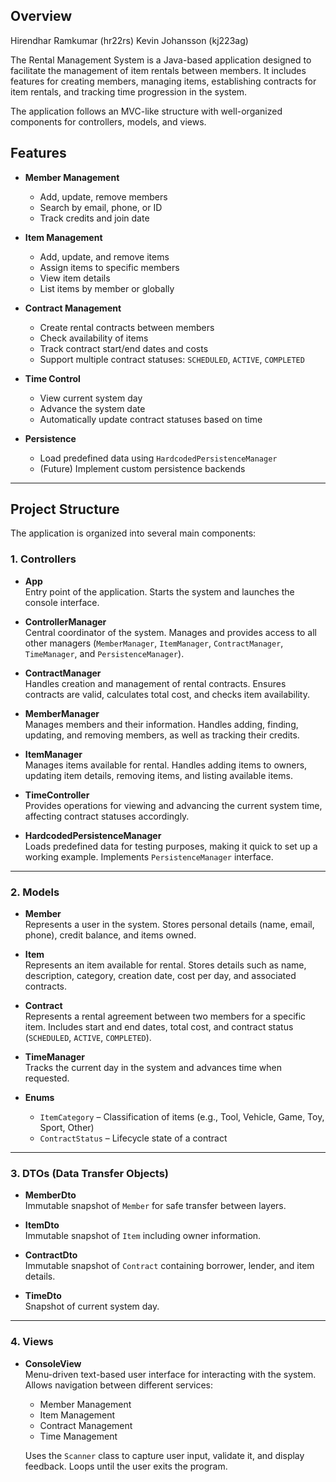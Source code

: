 ## Overview
Hirendhar Ramkumar (hr22rs)
Kevin Johansson (kj223ag)


The Rental Management System is a Java-based application designed to facilitate the management of item rentals between members. It includes features for creating members, managing items, establishing contracts for item rentals, and tracking time progression in the system.

The application follows an MVC-like structure with well-organized components for controllers, models, and views.

## Features

- **Member Management**
  - Add, update, remove members
  - Search by email, phone, or ID
  - Track credits and join date

- **Item Management**
  - Add, update, and remove items
  - Assign items to specific members
  - View item details
  - List items by member or globally

- **Contract Management**
  - Create rental contracts between members
  - Check availability of items
  - Track contract start/end dates and costs
  - Support multiple contract statuses: `SCHEDULED`, `ACTIVE`, `COMPLETED`

- **Time Control**
  - View current system day
  - Advance the system date
  - Automatically update contract statuses based on time

- **Persistence**
  - Load predefined data using `HardcodedPersistenceManager`
  - (Future) Implement custom persistence backends

---

## Project Structure

The application is organized into several main components:

### 1. **Controllers**
- **App**  
  Entry point of the application. Starts the system and launches the console interface.  

- **ControllerManager**  
  Central coordinator of the system. Manages and provides access to all other managers (`MemberManager`, `ItemManager`, `ContractManager`, `TimeManager`, and `PersistenceManager`).  

- **ContractManager**  
  Handles creation and management of rental contracts. Ensures contracts are valid, calculates total cost, and checks item availability.  

- **MemberManager**  
  Manages members and their information. Handles adding, finding, updating, and removing members, as well as tracking their credits.  

- **ItemManager**  
  Manages items available for rental. Handles adding items to owners, updating item details, removing items, and listing available items.  

- **TimeController**  
  Provides operations for viewing and advancing the current system time, affecting contract statuses accordingly.  

- **HardcodedPersistenceManager**  
  Loads predefined data for testing purposes, making it quick to set up a working example. Implements `PersistenceManager` interface.  

---

### 2. **Models**
- **Member**  
  Represents a user in the system. Stores personal details (name, email, phone), credit balance, and items owned.  

- **Item**  
  Represents an item available for rental. Stores details such as name, description, category, creation date, cost per day, and associated contracts.  

- **Contract**  
  Represents a rental agreement between two members for a specific item. Includes start and end dates, total cost, and contract status (`SCHEDULED`, `ACTIVE`, `COMPLETED`).  

- **TimeManager**  
  Tracks the current day in the system and advances time when requested.  

- **Enums**  
  - `ItemCategory` – Classification of items (e.g., Tool, Vehicle, Game, Toy, Sport, Other)  
  - `ContractStatus` – Lifecycle state of a contract  

---

### 3. **DTOs (Data Transfer Objects)**
- **MemberDto**  
  Immutable snapshot of `Member` for safe transfer between layers.  

- **ItemDto**  
  Immutable snapshot of `Item` including owner information.  

- **ContractDto**  
  Immutable snapshot of `Contract` containing borrower, lender, and item details.  

- **TimeDto**  
  Snapshot of current system day.  

---

### 4. **Views**
- **ConsoleView**  
  Menu-driven text-based user interface for interacting with the system. Allows navigation between different services:  
  - Member Management  
  - Item Management  
  - Contract Management  
  - Time Management  

  Uses the `Scanner` class to capture user input, validate it, and display feedback. Loops until the user exits the program.
